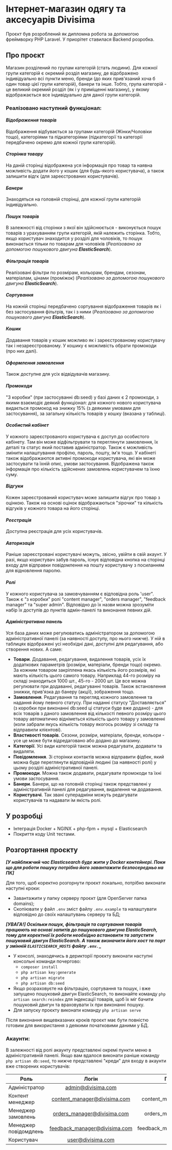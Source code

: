 # Інтернет-магазин одягу та аксесуарів Divisima

Проєкт був розроблений як дипломна робота за допомогою фреймворку PHP Laravel.
У приорітет ставилася Backend розробка.

## Про проєкт

Магазин розділений по групам категорій (стать людини). Для кожної групи категорій є окремий розділ магазину, де відображено індивідуально всі пункти меню, бренди (до яких прив'язаний хоча б один товар цієї групи категорій), банери та інше. Тобто, група категорій - це великий окремий розділ (як і у приміщенні магазину), у якому відображається все індивідуально для даної групи категорій.

### Реалізовано наступний функціонал:

#### _Відображення товарів_
Відображення відбувається за групами категорій (Жінки/Чоловіки тощо), категоріями та підкатегоріями (підкатегорії та категорії передбачено окремо для кожної групи категорій). 
#### _Сторінка товару_
На даній сторінці відображена уся інформація про товар та наявна можливість додати його у кошик (для будь-якого користувача), а також залишити відгк (для зареєстрованих користувачів).
#### _Банери_
Знаходяться на головній сторінці, для кожної групи категорій індивідуально.
#### _Пошук товарів_
В залежності від сторінки з якої він здійснюється - виконується пошук товарів з урахуванням групи категорій, якій належить сторінка. Тобто, якщо користувач знаходится у розділі для чоловіків, то пошук виконається тільки по товарам для чоловіків (_Реалізовано за допомогою пошукового двигуна **ElasticSearch**_).
#### _Фільтрація товарів_
Реалізовані фільтри по розмірам, кольорам, брендам, сезонам, матеріалам, цінами (проміжок) (_Реалізовано за допомогою пошукового двигуна **ElasticSearch**_).
#### _Сортування_ 
На кожній сторінці передбачено сортування відображення товарів як і без застосування фільтрів, так і з ними (_Реалізовано за допомогою пошукового двигуна **ElasticSearch**_).
#### _Кошик_
Додавання товарів у кошик можливо як і зареєстрованому користувачу так і незареєстрованому. У кошику є можливість обрати промокоди (про них далі).
#### _Оформлення замовлення_
Також доступне для усіх відвідувачів магазину. 
#### _Промокоди_
"З коробки" (при застосуванні db:seed) у базі даних є 2 промокоди, з якими взаємодіє деякий функціонал: для кожного нового користувача видається промокод на знижку 15% (з деякими умовами для застосування), за загальну кількість товарів у кошку (вказана у таблиці).
#### _Особистий кабінет_
У кожного зареєстрованого користувача є доступ до особистого кабінету. Там він може відфільтрувати та переглянути замовлення, їх деталі та статус який поставив адміністратор. Також є можливість змінити налаштування профілю, пароль, пошту, ім'я тощо. У кабінеті також відображаются активні промокоди користувача, які він може застосувати та їхній опис, умови застосування. Відображена також інформація про кількість здійснених замовлень користувачем та їхню суму.
#### _Відгуки_
Кожен зареєстрований користувач може залишити відгук про товар з оцінкою. Також на основі оцінок відображаються "зірочки" та кількість відгуків у кожного товара на його сторінці.
####  _Реєстрація_
Доступна реєстрація для усіх користувачів.
#### _Авторизація_
Раніше зареєстровані користувачі можуть, звісно, увійти в свій акаунт. У разі, якщо користувач забув пароль, існує відповідна кнопка на сторінці входу для відправки повідомлення на пошту користувачу з посиланням для відновлення паролю.
#### _Ролі_
У кожного користувача за замовчуванням є відповідна роль 'user". Також є "з коробки" ролі "content manager", "orders manager", "feedback manager" та "super admin". Відповідно до їх назви можна зрозуміти набір  їх доступів до пунктів адмін-панелі та виконання певних дій.
#### _Адміністративна панель_
Уся база даних може регулюватись адміністратором за допомогою адміністративної панелі (за наявності доступу, про нього нижче). У ній в таблицях відображені усі необхідні дані, доступні для редагування, або створення нових. А саме:
   
  + **Товари**. Додавання, редагування, видалення товарів, усіх їх додаткових параметрів (розміри, матеріали, бренди тощо) окремо. За кожним товаром закріплена якась кількість його розмірів, які мають кількість цього самого товару. Наприклад 44-го розміру на складі знаходиться 1000 шт., 45-го - 2000 шт. Це все можна регулювати при додаванні, редагуванні товарів. Також встановлення знижки, прив'язка до банеру (акції), зображення тощо.
  + **Замовлення**. Редагування та перегляд кожного замовлення та надання йому певного статусу. При наданні статусу "Доставляється" (з коробки при виконанні db:seed ці статуси буде вже додано) - для всіх товарів з даного замовлення від кількості певного розміру цього товару автоматично відніметься кількість цього товару у замовленні (коли забрали якусь кількість товару якогось розміру зі складу та відправили клієнтові).
  + **Властивості товарів**. Сезони, розміри, матеріали, бренди, кольори - усе це може бути відредаговано або додано до магазину.
  + **Категорії**. Усі види категорій також можна редагувати, додавати та видаляти.
  + **Повідомлення**. Зі сторінки контактів можна відправити фідбек, який можна буде переглянути відповідній людині (за наявності ролі) у цьому розділі адміністративної панелі.
  + **Промокоди**. Можна також додавати, редагувати промокоди та їхні умови застосування.
  + **Банери**. Банери, що на головній сторінці також представлені у адміністративній панелі для редагування, видалення чи додавання.
  + **Користувачі**. Так звані суперадміни можуть редагувати користувачів та надавати ім якість ролі.

## У розробці
- Інтеграція Docker + NGINX + php-fpm + mysql + Elasticsearch
- Покриття коду Unit тестами.


## Розгортання проєкту 
**_[У найближчий час Elasticsearch буде жити у Docker контейнері. Поки що для роботи пошуку потрібно його завантажити безпосередньо на ПК]_**

Для того, щоб коректно розгорнути проєкт локально, потрібно виконати наступні кроки:

- Завантажити у папку серверу проєкт (для OpenServer папка domains);
- Скопіювати у файл `.env` зміст файлу `.env.example` та налаштувати відповідно до своїх налаштувань серверу та БД;


**_[УВАГА!] Оскільки пошук,  фільтрація та сортування товарів працюють на основі запитів до пошукового двигуна ElasticSearch, тому для коректної їх роботи необхідно встановити та запустити пошуковий двигун ElasticSearch. А також визначити його хост та порт у змінній `ELASTICSEARCH_HOSTS` файлу `.env`_. _** 

- У консолі, знаходячись в дерикторії проєкту виконати наступні консольні команди почергово:
    + `composer install`
    + `php artisan key:generate`
    + `php artisan migrate`
    + `php artisan db:seed`
-  Якщо розраховуєте на фільтрацію, сортування та пошук, і вже запущено пошуковий двигун ElasticSearch, то виконайте команду `php artisan search:reindex` для індексації товарів, щоб їх міг бачити пошуковий двигун та враховувати їх при виконанні пошуку.
-  Для запуску проєкту виконати команду `php artisan serve`


Після виконання вищевказаних кроків проєкт має бути повністю готовим для використання з деякими початковими даними у БД.

### Акаунти:
В залежності від ролі акаунту представлені окремі пункти меню в адміністративній панелі. Якщо вам вдалося виконати раніше команду `php artisan db:seed`, то нижче представлені "креди" для входу в акаунти вже створених користувачів:

| Роль                  |             Логін             |                                  Пароль |
|-----------------------|:-----------------------------:|----------------------------------------:|
| Адміністратор         |      admin@divisima.com       |                                   admin |
| Контент менеджер      | content_manager@divisima.com  |                         content_manager |
| Менеджер замовлень    |  orders_manager@divisima.com  |                          orders_manager |
| Менеджер повідомдлень | feedback_manager@divisima.com |                        feedback_manager |
| Користувач            |       user@divisima.com       |                                    user |
